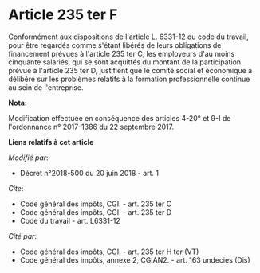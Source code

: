 # Article 235 ter F

Conformément aux dispositions de l'article L. 6331-12 du code du travail, pour être regardés comme s'étant libérés de leurs
obligations de financement prévues à l'article 235 ter C, les employeurs d'au moins cinquante salariés, qui se sont acquittés
du montant de la participation prévue à l'article 235 ter D, justifient que le comité social et économique a délibéré sur les
problèmes relatifs à la formation professionnelle continue au sein de l'entreprise.

**Nota:**

Modification effectuée en conséquence des articles 4-20° et 9-I de l'ordonnance n° 2017-1386 du 22 septembre 2017.

**Liens relatifs à cet article**

_Modifié par_:

  - Décret n°2018-500 du 20 juin 2018 - art. 1

_Cite_:

  - Code général des impôts, CGI. - art. 235 ter C
  - Code général des impôts, CGI. - art. 235 ter D
  - Code du travail - art. L6331-12

_Cité par_:

  - Code général des impôts, CGI. - art. 235 ter H ter (VT)
  - Code général des impôts, annexe 2, CGIAN2. - art. 163 undecies (Dis)

